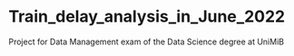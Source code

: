 # Train_delay_analysis_in_June_2022
Project for Data Management exam of the Data Science degree at UniMiB
